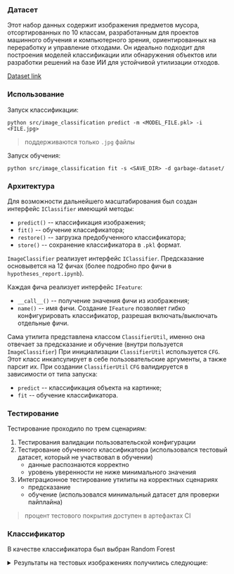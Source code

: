 ### Датасет

Этот набор данных содержит изображения предметов мусора, отсортированных по 10 классам, разработанным для проектов машинного обучения и компьютерного зрения, ориентированных на переработку и управление отходами. Он идеально подходит для построения моделей классификации или обнаружения объектов или разработки решений на базе ИИ для устойчивой утилизации отходов.

[Dataset link](https://www.kaggle.com/datasets/sumn2u/garbage-classification-v2/data)

### Использование

Запуск классификации:
```shell
python src/image_classification predict -m <MODEL_FILE.pkl> -i <FILE.jpg>
```
> поддерживаются только `.jpg` файлы

Запуск обучения:
```shell
python src/image_classification fit -s <SAVE_DIR> -d garbage-dataset/
```

### Архитектура
Для возможности дальнейшего масштабирования был создан интерфейс `IClassifier` имеющий методы:
- `predict()` -- классификация изображения;
- `fit()` -- обучение классификатора;
- `restore()` -- загрузка предобученного классификатора;
- `store()` -- сохранение классификатора в `.pkl` формат.

`ImageClassifier` реализует интерфейс `IClassifier`. Предсказание основывется на 12 фичах (более подробно про фичи в `hypotheses_report.ipynb`).

Каждая фича реализует интерфейс `IFeature`:
- `__call__()` -- получение значения фичи из изображения;
- `name()` -- имя фичи.
Создание `IFeature` позволяет гибко конфигурировать классификатор, разрешая включать/выключать отдельные фичи.

Сама утилита представлена классом `ClassifierUtil`, именно она отвечает за предсказание и обучение (внутри пользуется `ImageClassifier`)
При инициализации `ClassifierUtil` используется `CFG`. Этот класс инкапсулирует в себе пользовательские аргументы, а также парсит их. При создании `ClassifierUtil` `CFG` валидируется в зависимости от типа запуска:
- `predict` -- классификация объекта на картинке;
- `fit` -- обучение классификатора.



### Тестирование
Тестирование проходило по трем сценариям:
1. Тестирования валидации пользовательской конфигурации
2. Тестирование обученного классификатора (использовался тестовый датасет, который не участвовал в обучении)
    - данные распознаются корректно
    - уровень уверенности не ниже минимального значения
3. Интеграционное тестирование утилиты на корректных сценариях
    - предсказание
    - обучение (использовался минимальный датасет для проверки пайплайна)

> процент тестового покрытия доступен в артeфактах CI

### Классификатор

В качестве классификатора был выбран Random Forest

<details>
  <summary>Результаты на тестовых изображениях получились следующие:</summary>

| Класс       | Корректные предсказания | Всего изображений | Процент (%) |
|-------------|-------------------------|-------------------|-------------|
| trash       | 87                      | 190               | 45.8%       |
| glass       | 365                     | 613               | 59.6%       |
| clothes     | 1006                    | 1066              | 94.4%       |
| metal       | 43                      | 204               | 21.1%       |
| plastic     | 171                     | 397               | 43.0%       |
| cardboard   | 216                     | 365               | 59.2%       |
| paper       | 183                     | 336               | 54.4%       |
| biological  | 136                     | 200               | 68.0%       |
| shoes       | 201                     | 396               | 50.8%       |

Более подробный тест представлен в ноутбуке `classifier_test.ipynb`

**NB:** Классификатор и тестирование производилось с зафиксированным сидом 42 для разбиения датасета на тестовую и тренировочную выборку

</details>
